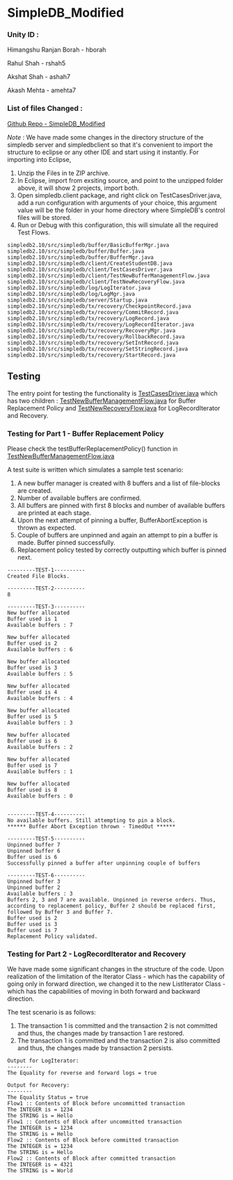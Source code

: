 # SimpleDB_Modified

### Unity ID : 

Himangshu Ranjan Borah - hborah

Rahul Shah - rshah5

Akshat Shah - ashah7  

Akash Mehta - amehta7


### List of files Changed : 

[Github Repo - SimpleDB_Modified](https://github.com/himangshunits/SimpleDB_Modified)

*Note* : We have made some changes in the directory structure of the simpledb server and simpledbclient so that it's convenient to import the structure to eclipse or any other IDE and start using it instantly. For importing into Eclipse,

1. Unzip the Files in te ZIP archive.
2. In Eclipse, import from exsiting source, and point to the unzipped folder above, it will show 2 projects, import both.
3. Open simpledb.client package, and right click on TestCasesDriver.java, add a run configuration with arguments of your choice, this argument value will be the folder in your home directory where SimpleDB's control files will be stored.
4. Run or Debug with this configuration, this will simulate all the required Test Flows.

```
simpledb2.10/src/simpledb/buffer/BasicBufferMgr.java
simpledb2.10/src/simpledb/buffer/Buffer.java
simpledb2.10/src/simpledb/buffer/BufferMgr.java
simpledb2.10/src/simpledb/client/CreateStudentDB.java
simpledb2.10/src/simpledb/client/TestCasesDriver.java
simpledb2.10/src/simpledb/client/TestNewBufferManagementFlow.java
simpledb2.10/src/simpledb/client/TestNewRecoveryFlow.java
simpledb2.10/src/simpledb/log/LogIterator.java
simpledb2.10/src/simpledb/log/LogMgr.java
simpledb2.10/src/simpledb/server/Startup.java
simpledb2.10/src/simpledb/tx/recovery/CheckpointRecord.java
simpledb2.10/src/simpledb/tx/recovery/CommitRecord.java
simpledb2.10/src/simpledb/tx/recovery/LogRecord.java
simpledb2.10/src/simpledb/tx/recovery/LogRecordIterator.java
simpledb2.10/src/simpledb/tx/recovery/RecoveryMgr.java
simpledb2.10/src/simpledb/tx/recovery/RollbackRecord.java
simpledb2.10/src/simpledb/tx/recovery/SetIntRecord.java
simpledb2.10/src/simpledb/tx/recovery/SetStringRecord.java
simpledb2.10/src/simpledb/tx/recovery/StartRecord.java
```

## Testing

The entry point for testing the functionality is [TestCasesDriver.java](https://github.com/himangshunits/SimpleDB_Modified/blob/master/simpledb2.10/src/simpledb/client/TestCasesDriver.java) which has two children : [TestNewBufferManagementFlow.java](https://github.com/himangshunits/SimpleDB_Modified/blob/master/simpledb2.10/src/simpledb/client/TestNewBufferManagementFlow.java) for Buffer Replacement Policy and [TestNewRecoveryFlow.java](https://github.com/himangshunits/SimpleDB_Modified/blob/master/simpledb2.10/src/simpledb/client/TestNewRecoveryFlow.java) for LogRecordIterator and Recovery.

### Testing for Part 1 - Buffer Replacement Policy

Please check the testBufferReplacementPolicy() function in [TestNewBufferManagementFlow.java](https://github.com/himangshunits/SimpleDB_Modified/blob/master/simpledb2.10/src/simpledb/client/TestNewBufferManagementFlow.java)

A test suite is written which simulates a sample test scenario:  

1. A new buffer manager is created with 8 buffers and a list of file-blocks are created. 
2. Number of available buffers are confirmed.
3. All buffers are pinned with first 8 blocks and number of available buffers are printed at each stage.
4. Upon the next attempt of pinning a buffer, BufferAbortException is thrown as expected.
5. Couple of buffers are unpinned and again an attempt to pin a buffer is made. Buffer pinned successfully.
6. Replacement policy tested by correctly outputting which buffer is pinned next.

```
---------TEST-1----------
Created File Blocks.

---------TEST-2----------
8

---------TEST-3----------
New buffer allocated
Buffer used is 1
Available buffers : 7

New buffer allocated
Buffer used is 2
Available buffers : 6

New buffer allocated
Buffer used is 3
Available buffers : 5

New buffer allocated
Buffer used is 4
Available buffers : 4

New buffer allocated
Buffer used is 5
Available buffers : 3

New buffer allocated
Buffer used is 6
Available buffers : 2

New buffer allocated
Buffer used is 7
Available buffers : 1

New buffer allocated
Buffer used is 8
Available buffers : 0


---------TEST-4----------
No available buffers. Still attempting to pin a block.
****** Buffer Abort Exception thrown - TimedOut ******

---------TEST-5----------
Unpinned buffer 7
Unpinned buffer 6
Buffer used is 6
Successfully pinned a buffer after unpinning couple of buffers

---------TEST-6----------
Unpinned buffer 3
Unpinned buffer 2
Available buffers : 3
Buffers 2, 3 and 7 are available. Unpinned in reverse orders. Thus, according to replacement policy, Buffer 2 should be replaced first, followed by Buffer 3 and Buffer 7.
Buffer used is 2
Buffer used is 3
Buffer used is 7
Replacement Policy validated.
```

### Testing for Part 2 - LogRecordIterator and Recovery

We have made some significant changes in the structure of the code. Upon realization of the limitation of the Iterator Class - which has the capability of going only in forward direction, we changed it to the new ListIterator Class - which has the capabilities of moving in both forward and backward direction.


The test scenario is as follows:

1. The transaction 1 is committed and the transaction 2 is not committed and thus, the changes made by transaction 1 are restored. 
2. The transaction 1 is committed and the transaction 2 is also committed and thus, the changes made by transaction 2 persists. 

```
Output for LogIterator:
--------
The Equality for reverse and forward logs = true

Output for Recovery:
--------
The Equality Status = true
Flow1 :: Contents of Block before uncommitted transaction
The INTEGER is = 1234
The STRING is = Hello
Flow1 :: Contents of Block after uncommitted transaction
The INTEGER is = 1234
The STRING is = Hello
Flow2 :: Contents of Block before committed transaction
The INTEGER is = 1234
The STRING is = Hello
Flow2 :: Contents of Block after committed transaction
The INTEGER is = 4321
The STRING is = World
```
